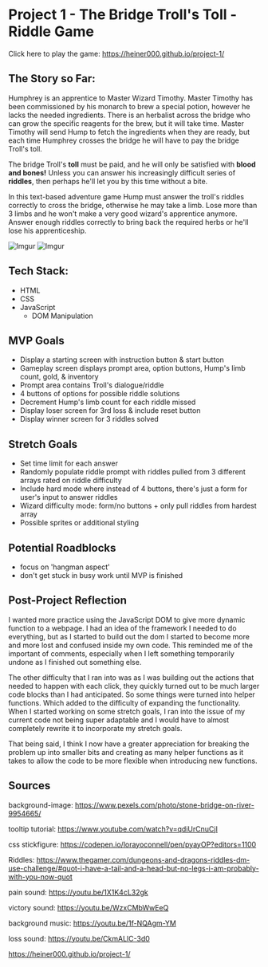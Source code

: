 # Project 1 - The Bridge Troll's Toll - Riddle Game
Click here to play the game:
https://heiner000.github.io/project-1/

## The Story so Far:

Humphrey is an apprentice to Master Wizard Timothy. Master Timothy has been commissioned by his monarch to brew a special potion, however he lacks the needed ingredients.
There is an herbalist across the bridge who can grow the specific reagents for the brew, but it will take time. Master Timothy will send Hump to fetch the ingredients when they are ready, but each time Humphrey crosses the bridge he will have to pay the bridge Troll's toll.

The bridge Troll's **toll** must be paid, and he will only be satisfied with **blood and bones!** Unless you can answer his increasingly difficult series of **riddles**, then perhaps he'll let you by this time without a bite.

In this text-based adventure game Hump must answer the troll's riddles correctly to cross the bridge, otherwise he may take a limb. Lose more than 3 limbs and he won't make a very good wizard's apprentice anymore. Answer enough riddles correctly to bring back the required herbs or he'll lose his apprenticeship. 

![Imgur](https://i.imgur.com/lp4xALh.png)
![Imgur](https://i.imgur.com/68IjacZ.png)


## Tech Stack:

+ HTML
+ CSS
+ JavaScript
    + DOM Manipulation

## MVP Goals
+ Display a starting screen with instruction button & start button
+ Gameplay screen displays prompt area, option buttons, Hump's limb count, gold, & inventory
+ Prompt area contains Troll's dialogue/riddle
+ 4 buttons of options for possible riddle solutions
+ Decrement Hump's limb count for each riddle missed
+ Display loser screen for 3rd loss & include reset button
+ Display winner screen for 3 riddles solved

## Stretch Goals
+ Set time limit for each answer
+ Randomly populate riddle prompt with riddles pulled from 3 different arrays rated on riddle difficulty
+ Include hard mode where instead of 4 buttons, there's just a form for user's input to answer riddles
+ Wizard difficulty mode: form/no buttons + only pull riddles from hardest array
+ Possible sprites or additional styling

## Potential Roadblocks
+ focus on 'hangman aspect'
+ don't get stuck in busy work until MVP is finished

## Post-Project Reflection
I wanted more practice using the JavaScript DOM to give more dynamic function to a webpage. I had an idea of the framework I needed to do everything, but as I started to build out the dom I started to become more and more lost and confused inside my own code. This reminded me of the important of comments, especially when I left something temporarily undone as I finished out something else.

The other difficulty that I ran into was as I was building out the actions that needed to happen with each click, they quickly turned out to be much larger code blocks than I had anticipated. So some things were turned into helper functions. Which added to the difficulty of expanding the functionality. When I started working on some stretch goals, I ran into the issue of my current code not being super adaptable and I would have to almost completely rewrite it to incorporate my stretch goals.

That being said, I think I now have a greater appreciation for breaking the problem up into smaller bits and creating as many helper functions as it takes to allow the code to be more flexible when introducing new functions.

## Sources

background-image:
https://www.pexels.com/photo/stone-bridge-on-river-9954665/

tooltip tutorial: 
https://www.youtube.com/watch?v=qdiUrCnuCjI

css stickfigure:
https://codepen.io/lorayoconnell/pen/pyayOP?editors=1100

Riddles:
https://www.thegamer.com/dungeons-and-dragons-riddles-dm-use-challenge/#quot-i-have-a-tail-and-a-head-but-no-legs-i-am-probably-with-you-now-quot

pain sound:
https://youtu.be/1X1K4cL32gk

victory sound:
https://youtu.be/WzxCMbWwEeQ

background music:
https://youtu.be/1f-NQAgm-YM

loss sound:
https://youtu.be/CkmALlC-3d0

https://heiner000.github.io/project-1/